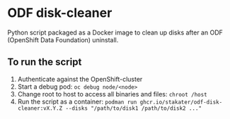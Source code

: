 # ODF disk-cleaner

Python script packaged as a Docker image to clean up disks after an ODF (OpenShift Data Foundation) uninstall.

## To run the script

1. Authenticate against the OpenShift-cluster
1. Start a debug pod: `oc debug node/<node>`
1. Change root to host to access all binaries and files: `chroot /host`
1. Run the script as a container: `podman run ghcr.io/stakater/odf-disk-cleaner:vX.Y.Z --disks "/path/to/disk1 /path/to/disk2 ..."`
